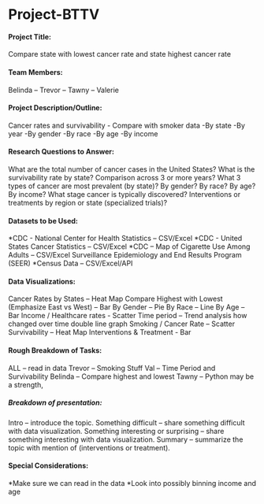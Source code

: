 # Project-BTTV

#### Project Title: 
Compare state with lowest cancer rate and state highest cancer rate


#### Team Members:   
Belinda – Trevor – Tawny – Valerie


#### Project Description/Outline:
Cancer rates and survivability	 - Compare with smoker data
	-By state
	-By year
	-By gender
	-By race
	-By age
	-By income

#### Research Questions to Answer:
What are the total number of cancer cases in the United States?
What is the survivability rate by state?
Comparison across 3 or more years?
What 3 types of cancer are most prevalent (by state)?
By gender? By race? By age? By income?
What stage cancer is typically discovered?
Interventions or treatments by region or state (specialized trials)?

#### Datasets to be Used: 
*CDC - National Center for Health Statistics – CSV/Excel
*CDC - United States Cancer Statistics – CSV/Excel
*CDC – Map of Cigarette Use Among Adults – CSV/Excel
Surveillance Epidemiology and End Results Program (SEER)
*Census Data – CSV/Excel/API

#### Data Visualizations:
Cancer Rates by States – Heat Map
Compare Highest with Lowest (Emphasize East vs West) – Bar 
By Gender – Pie
By Race – Line
By Age – Bar
Income / Healthcare rates - Scatter
Time period – Trend analysis how changed over time double line graph
Smoking / Cancer Rate – Scatter
Survivability – Heat Map
Interventions & Treatment  - Bar

#### Rough Breakdown of Tasks:
ALL – read in data
Trevor – Smoking Stuff
Val – Time Period and Survivability
Belinda – Compare highest and lowest
Tawny – Python may be a strength, 

##### Breakdown of presentation:
Intro – introduce the topic.
Something difficult – share something difficult with data visualization. 
Something interesting or surprising – share something interesting with data visualization.
Summary – summarize the topic with mention of (interventions or treatment).


#### Special Considerations:
*Make sure we can read in the data
*Look into possibly binning income and age
